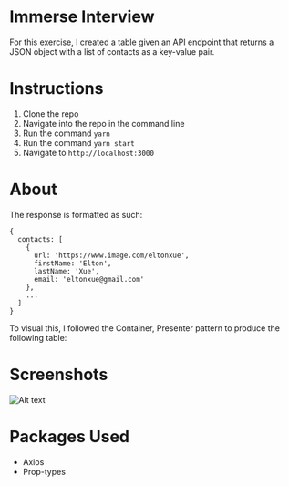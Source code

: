 # Immerse Interview
For this exercise, I created a table given an API endpoint that returns a JSON object with a list of contacts as a key-value pair.

# Instructions
1. Clone the repo
2. Navigate into the repo in the command line
3. Run the command
```yarn```
4. Run the command
```yarn start```
5. Navigate to ```http://localhost:3000```

# About

The response is formatted as such:
```
{
  contacts: [
    {
      url: 'https://www.image.com/eltonxue',
      firstName: 'Elton',
      lastName: 'Xue',
      email: 'eltonxue@gmail.com'
    },
    ...
  ]
}
```

To visual this, I followed the Container, Presenter pattern to produce the following table:

# Screenshots

![Alt text](https://raw.githubusercontent.com/eltonxue/interview-immerse/master/assets/readme_ss.png)

# Packages Used
- Axios
- Prop-types
